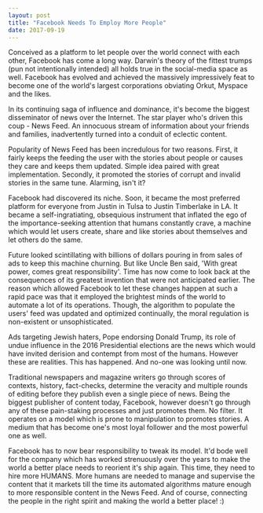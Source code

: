 ```yaml
---
layout: post
title: "Facebook Needs To Employ More People"
date: 2017-09-19
---
```


Conceived as a platform to let people over the world connect with each other, Facebook has come a long way. Darwin's theory of the fittest trumps (pun not intentionally intended) all holds true in the social-media space as well. Facebook has evolved and achieved the massively impressively feat to become one of the world's largest corporations obviating Orkut, Myspace and the likes.



In its continuing saga of influence and dominance, it's become the biggest disseminator of news over the Internet. The star player who's driven this coup - News Feed. An innocuous stream of information about your friends and families, inadvertently turned into a conduit of eclectic content. 



Popularity of News Feed has been incredulous for two reasons. First, it fairly keeps the feeding the user with the stories about people or causes they care and keeps them updated. Simple idea paired with great implementation. Secondly, it promoted the stories of corrupt and invalid stories in the same tune. Alarming, isn't it?  



Facebook had discovered its niche. Soon, it became the most preferred platform for everyone from Justin in Tulsa to Justin Timberlake in LA. It became a self-ingratiating, obsequious instrument that inflated the ego of the importance-seeking attention that humans constantly crave, a machine which would let users create, share and like stories about themselves and let others do the same. 



Future looked scintillating with billions of dollars pouring in from sales of ads to keep this machine churning. But like Uncle Ben said, 'With great power, comes great responsibility'. Time has now come to look back at the consequences of its greatest invention that were not anticipated earlier. The reason which allowed Facebook to let these changes happen at such a rapid pace was that it employed the brightest minds of the world to automate a lot of its operations. Though, the algorithm to populate the users' feed was updated and optimized continually, the moral regulation is non-existent or unsophisticated. 



Ads targeting Jewish haters, Pope endorsing Donald Trump, its role of undue influence in the 2016 Presidential elections are the news which would have invited derision and contempt from most of the humans. However these are realities. This has happened. And no-one was looking until now. 



Traditional newspapers and magazine writers go through scores of contexts, history, fact-checks, determine the veracity and multiple rounds of editing before they publish even a single piece of news. Being the biggest publisher of content today, Facebook, however doesn't go through any of these pain-staking processes and just promotes them. No filter. It operates on a model which is prone to manipulation to promotes stories. A medium that has become one's most loyal follower and the most powerful one as well. 



Facebook has to now bear responsibility to tweak its model. It'd bode well for the company which has worked strenuously over the years to make the world a better place needs to reorient it's ship again. This time, they need to hire more HUMANS. More humans are needed to manage and supervise the content that it markets till the time its automated algorithms mature enough to more responsible content in the News Feed. And of course, connecting the people in the right spirit and making the world a better place! :) 
